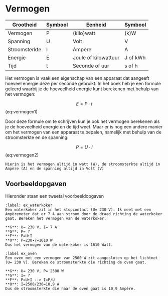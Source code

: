 # Vermogen

|     Grootheid        |     Symbool    |     Eenheid                 |     Symbool     |
|----------------------|----------------|-----------------------------|-----------------|
|     Vermogen         |     P          |     (kilo)watt              |     (k)W        |
|     Spanning         |     U          |     Volt                    |     V           |
|     Stroomsterkte    |     I          |     Ampère                  |     A           |
|     Energie          |     E          |     Joule of kilowattuur    |     J of kWh    |
|     Tijd             |     t          |     Seconde of uur          |     s of h      |

Het vermogen is vaak een eigenschap van een apparaat dat aangeeft hoeveel energie deze per seconde gebruikt. In het boek heb je een formule geleerd waarbij je de hoeveelheid energie kunt berekenen met behulp van het vermogen:

$$ E = P \cdot t $$ (eq:vermogen1)

Door deze formule om te schrijven kun je ook het vermogen berekenen als je de hoeveelheid energie en de tijd weet. Maar er is nog een andere manier om het vermogen van een apparaat te bepalen, namelijk met behulp van de stroomsterkte en de spanning:

$$ P = U \cdot I $$ (eq:vermogen2)

```{warning}
Hierin is het vermogen altijd in watt (W), de stroomsterkte altijd in Ampère (A) en de spanning altijd in Volt (V)
```
## Voorbeeldopgaven
Hieronder staan een tweetal voorbeeldopgaven

```{exercise} Waterkoker
:label: ex_waterkoker
Een waterkoker zit in het stopcontact (U= 230 V). Ik meet met een Ampèremeter dat er 7 A aan stroom door de draad richting de waterkoker gaat. Bereken het vermogen van de waterkoker.
```

```{solution} ex_waterkoker
**G**: U= 230 V, I= 7 A
**G**: P= ?
**F**: P=U∙I
**O**: P=230∙7=1610 W
Dus het vermogen van de waterkoker is 1610 Watt.
```

```{exercise} Oven
:label ex_oven
Een oven met een vermogen van 2500 W zit aangesloten op het lichtnet (U= 230 V). Bereken de stroomsterkte die richting de oven gaat.
```

```{solution} ex_oven
**G**: U= 230 V, P= 2500 W
**G**: I= ?
**F**: P=U∙I --> I=P/U	
**O**: I=2500/230=10,9 A
Dus de stroomsterkte die naar de oven gaat is 10,9 Ampère.
